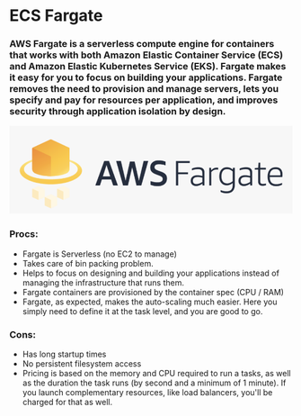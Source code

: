# ECS Fargate
###  AWS Fargate is a serverless compute engine for containers that works with both Amazon Elastic Container Service (ECS) and Amazon Elastic Kubernetes Service (EKS). Fargate makes it easy for you to focus on building your applications. Fargate removes the need to provision and manage servers, lets you specify and pay for resources per application, and improves security through application isolation by design.

<div style="text-align:center"><img src="images/ecs_fargate.png" /></div>

### Procs:
- Fargate is Serverless (no EC2 to manage)
- Takes care of bin packing problem.
- Helps to focus on designing and building your applications instead of managing the infrastructure that runs them.
- Fargate containers are provisioned by the container spec (CPU / RAM)
- Fargate, as expected, makes the auto-scaling much easier. Here you simply need to define it at the task level, and you are good to go.

### Cons:
- Has long startup times
- No persistent filesystem access
- Pricing is based on the memory and CPU required to run a tasks, as well as the duration the task runs (by second and a minimum of 1 minute). If you launch complementary resources, like load balancers, you'll be charged for that as well.
